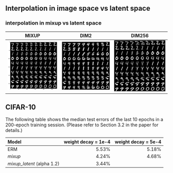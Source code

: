 
## Interpolation in image space vs latent space


### interpolation in mixup vs latent space

MIXUP             |  DIM2 |  DIM256 
:-------------------------:|:-------------------------:|:-------------------------:
![](mixup_interpolation2.png)  |  ![](interpolation_dim2.png) |  ![](interpolation_dim256.png) 



## CIFAR-10

The following table shows the median test errors of the last 10 epochs in a 200-epoch training session. (Please refer to Section 3.2 in the paper for details.)

| Model              | weight decay = 1e-4  | weight decay = 5e-4  |
|:-------------------|---------------------:|---------------------:|
| ERM                |               5.53%  |               5.18%  |
| _mixup_            |               4.24%  |               4.68%  |
| _mixup_latent_ (alpha 1.2)     |               3.44%  |                |


